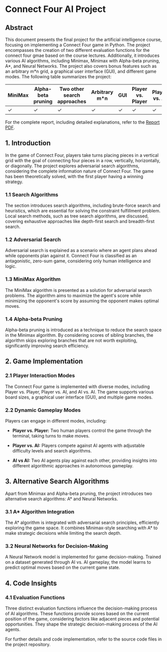 # Connect Four AI Project

## Abstract
This document presents the final project for the artificial intelligence course, focusing on implementing a Connect Four game in Python. The project encompasses the creation of two different evaluation functions for the connect four gmae based on the course lectures. Additionally, it introduces various AI algorithms, including Minimax, Minimax with Alpha-beta pruning, A*, and Neural Networks. The project also covers bonus features such as an arbitrary m*n grid, a graphical user interface (GUI), and different game modes. The following table summarizes the project:

| MiniMax | Alpha-beta pruning | Two other search approaches | Arbitrary m*n | GUI | Player vs. Player | Player vs. AI | AI vs. AI |
|---------|---------------------|-----------------------------|--------------|-----|---------------------|---------------|-----------|
| ✓       | ✓                   | ✓                           | ✓            | ✓   | ✓                   | ✓             | ✓         |

For the complete report, including detailed explanations, refer to the [Report PDF](https://drive.google.com/file/d/165qKsNC48F9CUJmH_l0MQaXiAbx4HXmI/view?usp=drive_web).


## 1. Introduction
In the game of Connect Four, players take turns placing pieces in a vertical grid with the goal of connecting four pieces in a row, vertically, horizontally, or diagonally. The project explores adversarial search algorithms, considering the complete information nature of Connect Four. The game has been theoretically solved, with the first player having a winning strategy. 

### 1.1 Search Algorithms
The section introduces search algorithms, including brute-force search and heuristics, which are essential for solving the constraint fulfillment problem. Local search methods, such as tree search algorithms, are discussed, covering exhaustive approaches like depth-first search and breadth-first search.

### 1.2 Adversarial Search
Adversarial search is explained as a scenario where an agent plans ahead while opponents plan against it. Connect Four is classified as an antagonistic, zero-sum game, considering only human intelligence and logic.

### 1.3 MiniMax Algorithm
The MiniMax algorithm is presented as a solution for adversarial search problems. The algorithm aims to maximize the agent's score while minimizing the opponent's score by assuming the opponent makes optimal moves.

### 1.4 Alpha-beta Pruning
Alpha-beta pruning is introduced as a technique to reduce the search space in the Minimax algorithm. By considering scores of sibling branches, the algorithm skips exploring branches that are not worth exploiting, significantly improving search efficiency.

## 2. Game Implementation

### 2.1 Player Interaction Modes

The Connect Four game is implemented with diverse modes, including Player vs. Player, Player vs. AI, and AI vs. AI. The game supports various board sizes, a graphical user interface (GUI), and multiple game modes.

### 2.2 Dynamic Gameplay Modes

Players can engage in different modes, including:

- **Player vs. Player:** Two human players control the game through the terminal, taking turns to make moves.

- **Player vs. AI:** Players compete against AI agents with adjustable difficulty levels and search algorithms.

- **AI vs AI:** Two AI agents play against each other, providing insights into different algorithmic approaches in autonomous gameplay.

## 3. Alternative Search Algorithms

Apart from Minimax and Alpha-beta pruning, the project introduces two alternative search algorithms: A* and Neural Networks.

### 3.1 A* Algorithm Integration

The A* algorithm is integrated with adversarial search principles, efficiently exploring the game space. It combines Minimax-style searching with A* to make strategic decisions while limiting the search depth.

### 3.2 Neural Networks for Decision-Making

A Neural Network model is implemented for game decision-making. Trained on a dataset generated through AI vs. AI gameplay, the model learns to predict optimal moves based on the current game state.

## 4. Code Insights

### 4.1 Evaluation Functions

Three distinct evaluation functions influence the decision-making process of AI algorithms. These functions provide scores based on the current position of the game, considering factors like adjacent pieces and potential opportunities. They shape the strategic decision-making process of the AI agents.


For further details and code implementation, refer to the source code files in the project repository.
